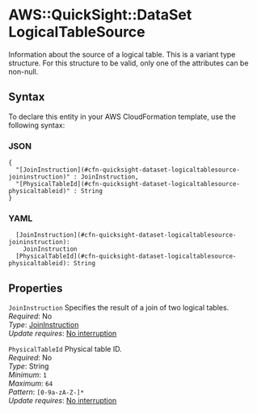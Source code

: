 # AWS::QuickSight::DataSet LogicalTableSource<a name="aws-properties-quicksight-dataset-logicaltablesource"></a>

Information about the source of a logical table\. This is a variant type structure\. For this structure to be valid, only one of the attributes can be non\-null\.

## Syntax<a name="aws-properties-quicksight-dataset-logicaltablesource-syntax"></a>

To declare this entity in your AWS CloudFormation template, use the following syntax:

### JSON<a name="aws-properties-quicksight-dataset-logicaltablesource-syntax.json"></a>

```
{
  "[JoinInstruction](#cfn-quicksight-dataset-logicaltablesource-joininstruction)" : JoinInstruction,
  "[PhysicalTableId](#cfn-quicksight-dataset-logicaltablesource-physicaltableid)" : String
}
```

### YAML<a name="aws-properties-quicksight-dataset-logicaltablesource-syntax.yaml"></a>

```
  [JoinInstruction](#cfn-quicksight-dataset-logicaltablesource-joininstruction): 
    JoinInstruction
  [PhysicalTableId](#cfn-quicksight-dataset-logicaltablesource-physicaltableid): String
```

## Properties<a name="aws-properties-quicksight-dataset-logicaltablesource-properties"></a>

`JoinInstruction`  <a name="cfn-quicksight-dataset-logicaltablesource-joininstruction"></a>
Specifies the result of a join of two logical tables\.  
*Required*: No  
*Type*: [JoinInstruction](aws-properties-quicksight-dataset-joininstruction.md)  
*Update requires*: [No interruption](https://docs.aws.amazon.com/AWSCloudFormation/latest/UserGuide/using-cfn-updating-stacks-update-behaviors.html#update-no-interrupt)

`PhysicalTableId`  <a name="cfn-quicksight-dataset-logicaltablesource-physicaltableid"></a>
Physical table ID\.  
*Required*: No  
*Type*: String  
*Minimum*: `1`  
*Maximum*: `64`  
*Pattern*: `[0-9a-zA-Z-]*`  
*Update requires*: [No interruption](https://docs.aws.amazon.com/AWSCloudFormation/latest/UserGuide/using-cfn-updating-stacks-update-behaviors.html#update-no-interrupt)